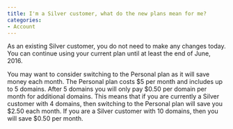 ```yaml
---
title: I'm a Silver customer, what do the new plans mean for me?
categories:
- Account
---
```


As an existing Silver customer, you do not need to make any changes today. You can continue using your current plan until at least the end of June, 2016.

You may want to consider switching to the Personal plan as it will save money each month. The Personal plan costs $5 per month and includes up to 5 domains. After 5 domains you will only pay $0.50 per domain per month for additional domains. This means that if you are currently a Silver customer with 4 domains, then switching to the Personal plan will save you $2.50 each month. If you are a Silver customer with 10 domains, then you will save $0.50 per month.
